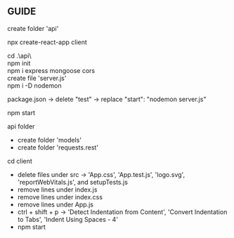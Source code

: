 ## GUIDE

create folder 'api'

npx create-react-app client

cd .\api\  
npm init  
npm i express mongoose cors  
create file 'server.js'  
npm i -D nodemon

package.json -> delete "test" -> replace "start": "nodemon server.js"

npm start

api folder
 - create folder 'models'
 - create folder 'requests.rest'

cd client
 - delete files under src -> 'App.css', 'App.test.js', 'logo.svg', 'reportWebVitals.js', and setupTests.js
 - remove lines under index.js
 - remove lines under index.css
 - remove lines under App.js
 - ctrl + shift + p -> 'Detect Indentation from Content', 'Convert Indentation to Tabs', 'Indent Using Spaces - 4'
 - npm start